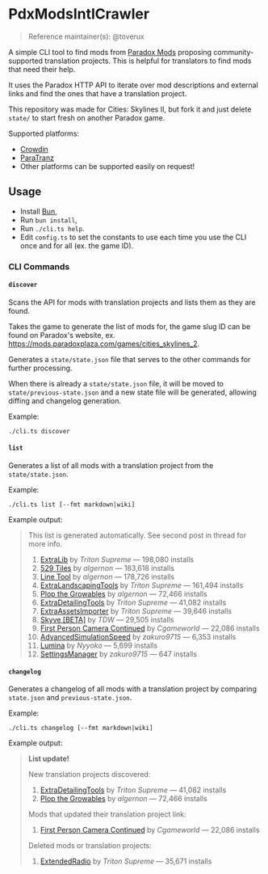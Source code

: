 # PdxModsIntlCrawler

> Reference maintainer(s): @toverux

A simple CLI tool to find mods from [Paradox Mods](https://mods.paradoxplaza.com/) proposing community-supported translation
projects. This is helpful for translators to find mods that need their help.

It uses the Paradox HTTP API to iterate over mod descriptions and external links and find the ones
that have a translation project.

This repository was made for Cities: Skylines II, but fork it and just delete `state/` to start
fresh on another Paradox game.

Supported platforms:

- [Crowdin](https://crowdin.com)
- [ParaTranz](https://paratranz.cn)
- Other platforms can be supported easily on request!

## Usage

- Install [Bun](https://bun.sh),
- Run `bun install`,
- Run `./cli.ts help`.
- Edit `config.ts` to set the constants to use each time you use the CLI once and for all (ex. the
  game ID).

### CLI Commands

#### `discover`

Scans the API for mods with translation projects and lists them as they are found.

Takes the game to generate the list of mods for, the game slug ID can be found on Paradox's website,
ex. https://mods.paradoxplaza.com/games/cities_skylines_2.

Generates a `state/state.json` file that serves to the other commands for further processing.

When there is already a `state/state.json` file, it will be moved to `state/previous-state.json` and
a new state file will be generated, allowing diffing and changelog generation.

Example:

```
./cli.ts discover
```

#### `list`

Generates a list of all mods with a translation project from the `state/state.json`.

Example:

```
./cli.ts list [--fmt markdown|wiki]
```

Example output:

> This list is generated automatically. See second post in thread for more info.
>
> 1. [ExtraLib](https://crowdin.com/project/extralib) by *Triton Supreme* — 198,080 installs
> 2. [529 Tiles](https://crowdin.com/project/592-tiles) by *algernon* — 183,618 installs
> 3. [Line Tool](https://crowdin.com/project/line-tool-cs2) by *algernon* — 178,726 installs
> 4. [ExtraLandscapingTools](https://crowdin.com/project/extralandscapingtools) by *Triton
     Supreme* — 161,494 installs
> 5. [Plop the Growables](https://crowdin.com/project/plop-the-growables) by *algernon* — 72,466
     installs
> 6. [ExtraDetailingTools](https://crowdin.com/project/extradetailingtools) by *Triton Supreme* —
     41,082 installs
> 7. [ExtraAssetsImporter](https://crowdin.com/project/extraassetsimporter) by *Triton Supreme* —
     39,646 installs
> 8. [Skyve [BETA]](https://crowdin.com/project/load-order-mod-2) by *TDW* — 29,505 installs
> 9. [First Person Camera Continued](https://crowdin.com/project/cs2-dfirst-person-camera-continued)
     by *Cgameworld* — 22,086 installs
> 10. [AdvancedSimulationSpeed](https://crowdin.com/project/cs2-advancedsimulationspeed) by
      *zakuro9715* — 6,353 installs
> 11. [Lumina](https://crowdin.com/project/lumina) by *Nyyoko* — 5,699 installs
> 12. [SettingsManager](https://crowdin.com/project/cs2-settingsmanager) by *zakuro9715* — 647
      installs

#### `changelog`

Generates a changelog of all mods with a translation project by comparing `state.json` and
`previous-state.json`.

Example:

```
./cli.ts changelog [--fmt markdown|wiki]
```

Example output:

> **List update!**
>
> New translation projects discovered:
> 1. [ExtraDetailingTools](https://crowdin.com/project/extradetailingtools) by *Triton Supreme* —
     41,082 installs
> 2. [Plop the Growables](https://crowdin.com/project/plop-the-growables) by *algernon* — 72,466
     installs
>
> Mods that updated their translation project link:
> 1. [First Person Camera Continued](https://crowdin.com/project/cs2-dfirst-person-camera-continued)
     by *Cgameworld* — 22,086 installs
>
> Deleted mods or translation projects:
> 1. [ExtendedRadio](https://crowdin.com/project/extendedradio) by *Triton Supreme* — 35,671
     installs
